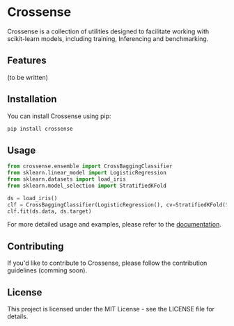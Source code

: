 # Crossense

Crossense is a collection of utilities designed to facilitate working with scikit-learn models, including training, Inferencing and benchmarking.

## Features
(to be written)

## Installation

You can install Crossense using pip:

```bash
pip install crossense
```

## Usage
``` python
from crossense.ensemble import CrossBaggingClassifier
from sklearn.linear_model import LogisticRegression
from sklearn.datasets import load_iris
from sklearn.model_selection import StratifiedKFold

ds = load_iris()
clf = CrossBaggingClassifier(LogisticRegression(), cv=StratifiedKFold(5))
clf.fit(ds.data, ds.target)
```
For more detailed usage and examples, please refer to the [documentation](https://zeeonome.github.io/crossense).

## Contributing
If you'd like to contribute to Crossense, please follow the contribution guidelines (comming soon).

## License
This project is licensed under the MIT License - see the LICENSE file for details.
